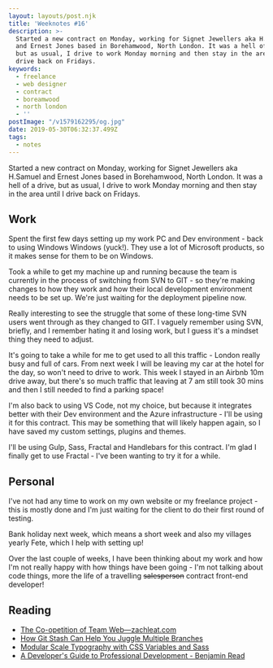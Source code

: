 ```yaml
---
layout: layouts/post.njk
title: 'Weeknotes #16'
description: >-
  Started a new contract on Monday, working for Signet Jewellers aka H.Samuel
  and Ernest Jones based in Borehamwood, North London. It was a hell of a drive,
  but as usual, I drive to work Monday morning and then stay in the area until I
  drive back on Fridays.
keywords:
  - freelance
  - web designer
  - contract
  - boreamwood
  - north london
  - ''
postImage: "/v1579162295/og.jpg"
date: 2019-05-30T06:32:37.499Z
tags:
  - notes
---
```

Started a new contract on Monday, working for Signet Jewellers aka H.Samuel and Ernest Jones based in Borehamwood, North London. It was a hell of a drive, but as usual, I drive to work Monday morning and then stay in the area until I drive back on Fridays.

## Work
Spent the first few days setting up my work PC and Dev environment - back to using Windows Windows (yuck!).  They use a lot of Microsoft products, so it makes sense for them to be on Windows.

Took a while to get my machine up and running because the team is currently in the process of switching from SVN to GIT - so they're making changes to how they work and how their local development environment needs to be set up. We're just waiting for the deployment pipeline now.

Really interesting to see the struggle that some of these long-time SVN users went through as they changed to GIT. I vaguely remember using SVN, briefly, and I remember hating it and losing work, but I guess it's a mindset thing they need to adjust.

It's going to take a while for me to get used to all this traffic - London really busy and full of cars. From next week I will be leaving my car at the hotel for the day, so won't need to drive to work. This week I stayed in an Airbnb 10m drive away, but there's so much traffic that leaving at 7 am still took 30 mins and then I still needed to find a parking space!

I'm also back to using VS Code, not my choice, but because it integrates better with their Dev environment and the Azure infrastructure - I'll be using it for this contract. This may be something that will likely happen again, so I have saved my custom settings, plugins and themes.

I'll be using Gulp, Sass, Fractal and Handlebars for this contract. I'm glad I finally get to use Fractal - I've been wanting to try it for a while.

## Personal
I've not had any time to work on my own website or my freelance project - this is mostly done and I'm just waiting for the client to do their first round of testing.

Bank holiday next week, which means a short week and also my villages yearly Fete, which I help with setting up!

Over the last couple of weeks, I have been thinking about my work and how I'm not really happy with how things have been going - I'm not talking about code things, more the life of a travelling ~~salesperson~~ contract front-end developer!

## Reading
- [The Co-opetition of Team Web—zachleat.com](https://www.zachleat.com/web/team-web/ "The Co-opetition of Team Web—zachleat.com")
- [How Git Stash Can Help You Juggle Multiple Branches](https://css-irl.info/how-git-stash-can-help-you-juggle-multiple-branches/ "How Git Stash Can Help You Juggle Multiple Branches")
- [Modular Scale Typography with CSS Variables and Sass](https://www.rawkblog.com/2018/05/modular-scale-typography-with-css-variables-and-sass/ "Modular Scale Typography with CSS Variables and Sass")
- [A Developer's Guide to Professional Development - Benjamin Read](https://deliciousreverie.co.uk/posts/developers-guide-professional-development/ "A Developer's Guide to Professional Development - Benjamin Read")
